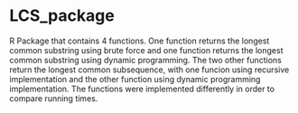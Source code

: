 # LCS_package

R Package that contains 4 functions. One function returns the longest common substring using brute force and one function returns the longest common substring using dynamic programming. The two other functions return the longest common subsequence, with one funcion using recursive implementation and the other function using dynamic programming implementation. The functions were implemented differently in order to compare running times. 
